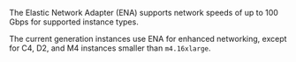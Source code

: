 The Elastic Network Adapter (ENA) supports network speeds of up to 100 Gbps for supported instance types.

The current generation instances use ENA for enhanced networking, except for C4, D2, and M4 instances smaller than `m4.16xlarge`.